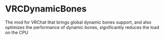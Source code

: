 # VRCDynamicBones
The mod for VRChat that brings global dynamic bones support, and also optimizes the performance of dynamic bones, significantly reduces the load on the CPU

